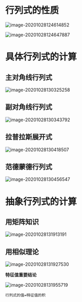 # 行列式的性质

![image-20201028124614852](https://gitee.com/HaitoChan/upload-pic-typora/raw/master/null/image-20201028124614852.png)

![image-20201028124647887](https://gitee.com/HaitoChan/upload-pic-typora/raw/master/null/image-20201028124647887.png)

# 具体行列式的计算

## 主对角线行列式

![image-20201028130325258](https://gitee.com/HaitoChan/upload-pic-typora/raw/master/null/image-20201028130325258.png)

## 副对角线行列式

![image-20201028130343792](https://gitee.com/HaitoChan/upload-pic-typora/raw/master/null/image-20201028130343792.png)

## 拉普拉斯展开式

![image-20201028130418507](https://gitee.com/HaitoChan/upload-pic-typora/raw/master/null/image-20201028130418507.png)

## 范德蒙德行列式

![image-20201028130456547](https://gitee.com/HaitoChan/upload-pic-typora/raw/master/null/image-20201028130456547.png)

# 抽象行列式的计算

## 用矩阵知识

![image-20201028131913191](https://gitee.com/HaitoChan/upload-pic-typora/raw/master/null/image-20201028131913191.png)

## 用相似理论

![image-20201028131927530](https://gitee.com/HaitoChan/upload-pic-typora/raw/master/null/image-20201028131927530.png)

**特征值重要结论**

![image-20201028131955719](https://gitee.com/HaitoChan/upload-pic-typora/raw/master/null/image-20201028131955719.png)

`行列式的值=特征值的积`


